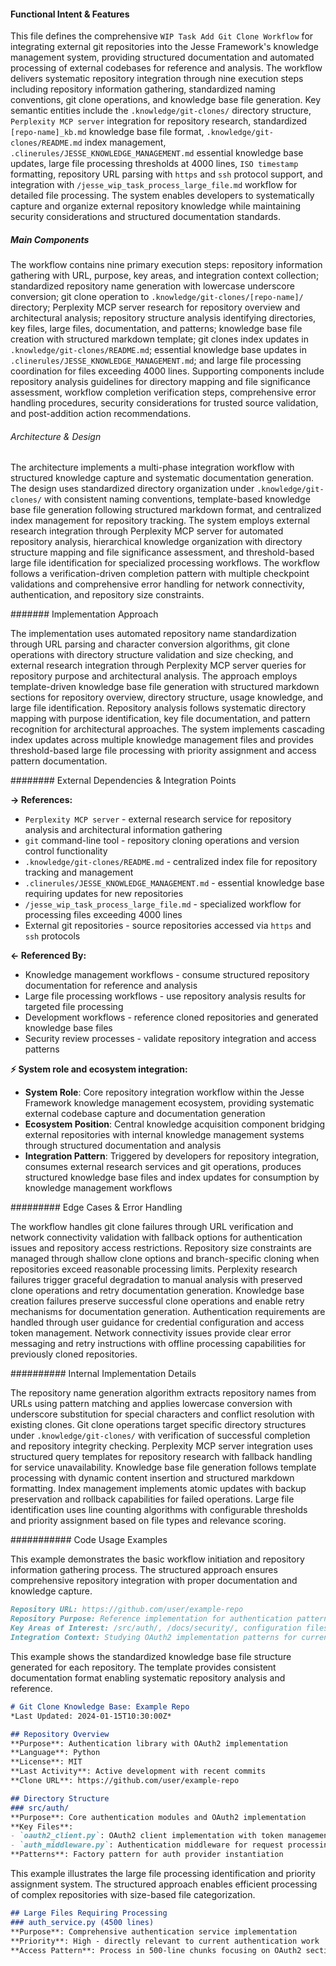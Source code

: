 <!-- CACHE_METADATA_START -->
<!-- Source File: {PROJECT_ROOT}/jesse-framework-mcp/jesse_framework_mcp/embedded_content/workflows/jesse_wip_kb_git_clone_import.md -->
<!-- Cached On: 2025-07-06T11:40:51.153251 -->
<!-- Source Modified: 2025-06-24T19:31:39.887820 -->
<!-- Cache Version: 1.0 -->
<!-- CACHE_METADATA_END -->

#### Functional Intent & Features

This file defines the comprehensive `WIP Task Add Git Clone Workflow` for integrating external git repositories into the Jesse Framework's knowledge management system, providing structured documentation and automated processing of external codebases for reference and analysis. The workflow delivers systematic repository integration through nine execution steps including repository information gathering, standardized naming conventions, git clone operations, and knowledge base file generation. Key semantic entities include the `.knowledge/git-clones/` directory structure, `Perplexity MCP server` integration for repository research, standardized `[repo-name]_kb.md` knowledge base file format, `.knowledge/git-clones/README.md` index management, `.clinerules/JESSE_KNOWLEDGE_MANAGEMENT.md` essential knowledge base updates, large file processing thresholds at 4000 lines, `ISO timestamp` formatting, repository URL parsing with `https` and `ssh` protocol support, and integration with `/jesse_wip_task_process_large_file.md` workflow for detailed file processing. The system enables developers to systematically capture and organize external repository knowledge while maintaining security considerations and structured documentation standards.

##### Main Components

The workflow contains nine primary execution steps: repository information gathering with URL, purpose, key areas, and integration context collection; standardized repository name generation with lowercase underscore conversion; git clone operation to `.knowledge/git-clones/[repo-name]/` directory; Perplexity MCP server research for repository overview and architectural analysis; repository structure analysis identifying directories, key files, large files, documentation, and patterns; knowledge base file creation with structured markdown template; git clones index updates in `.knowledge/git-clones/README.md`; essential knowledge base updates in `.clinerules/JESSE_KNOWLEDGE_MANAGEMENT.md`; and large file processing coordination for files exceeding 4000 lines. Supporting components include repository analysis guidelines for directory mapping and file significance assessment, workflow completion verification steps, comprehensive error handling procedures, security considerations for trusted source validation, and post-addition action recommendations.

###### Architecture & Design

The architecture implements a multi-phase integration workflow with structured knowledge capture and systematic documentation generation. The design uses standardized directory organization under `.knowledge/git-clones/` with consistent naming conventions, template-based knowledge base file generation following structured markdown format, and centralized index management for repository tracking. The system employs external research integration through Perplexity MCP server for automated repository analysis, hierarchical knowledge organization with directory structure mapping and file significance assessment, and threshold-based large file identification for specialized processing workflows. The workflow follows a verification-driven completion pattern with multiple checkpoint validations and comprehensive error handling for network connectivity, authentication, and repository size constraints.

####### Implementation Approach

The implementation uses automated repository name standardization through URL parsing and character conversion algorithms, git clone operations with directory structure validation and size checking, and external research integration through Perplexity MCP server queries for repository purpose and architectural analysis. The approach employs template-driven knowledge base file generation with structured markdown sections for repository overview, directory structure, usage knowledge, and large file identification. Repository analysis follows systematic directory mapping with purpose identification, key file documentation, and pattern recognition for architectural approaches. The system implements cascading index updates across multiple knowledge management files and provides threshold-based large file processing with priority assignment and access pattern documentation.

######## External Dependencies & Integration Points

**→ References:**
- `Perplexity MCP server` - external research service for repository analysis and architectural information gathering
- `git` command-line tool - repository cloning operations and version control functionality
- `.knowledge/git-clones/README.md` - centralized index file for repository tracking and management
- `.clinerules/JESSE_KNOWLEDGE_MANAGEMENT.md` - essential knowledge base requiring updates for new repositories
- `/jesse_wip_task_process_large_file.md` - specialized workflow for processing files exceeding 4000 lines
- External git repositories - source repositories accessed via `https` and `ssh` protocols

**← Referenced By:**
- Knowledge management workflows - consume structured repository documentation for reference and analysis
- Large file processing workflows - use repository analysis results for targeted file processing
- Development workflows - reference cloned repositories and generated knowledge base files
- Security review processes - validate repository integration and access patterns

**⚡ System role and ecosystem integration:**
- **System Role**: Core repository integration workflow within the Jesse Framework knowledge management ecosystem, providing systematic external codebase capture and documentation generation
- **Ecosystem Position**: Central knowledge acquisition component bridging external repositories with internal knowledge management systems through structured documentation and analysis
- **Integration Pattern**: Triggered by developers for repository integration, consumes external research services and git operations, produces structured knowledge base files and index updates for consumption by knowledge management workflows

######### Edge Cases & Error Handling

The workflow handles git clone failures through URL verification and network connectivity validation with fallback options for authentication issues and repository access restrictions. Repository size constraints are managed through shallow clone options and branch-specific cloning when repositories exceed reasonable processing limits. Perplexity research failures trigger graceful degradation to manual analysis with preserved clone operations and retry documentation generation. Knowledge base creation failures preserve successful clone operations and enable retry mechanisms for documentation generation. Authentication requirements are handled through user guidance for credential configuration and access token management. Network connectivity issues provide clear error messaging and retry instructions with offline processing capabilities for previously cloned repositories.

########## Internal Implementation Details

The repository name generation algorithm extracts repository names from URLs using pattern matching and applies lowercase conversion with underscore substitution for special characters and conflict resolution with existing clones. Git clone operations target specific directory structures under `.knowledge/git-clones/` with verification of successful completion and repository integrity checking. Perplexity MCP server integration uses structured query templates for repository research with fallback handling for service unavailability. Knowledge base file generation follows template processing with dynamic content insertion and structured markdown formatting. Index management implements atomic updates with backup preservation and rollback capabilities for failed operations. Large file identification uses line counting algorithms with configurable thresholds and priority assignment based on file types and relevance scoring.

########### Code Usage Examples

This example demonstrates the basic workflow initiation and repository information gathering process. The structured approach ensures comprehensive repository integration with proper documentation and knowledge capture.

```markdown
Repository URL: https://github.com/user/example-repo
Repository Purpose: Reference implementation for authentication patterns
Key Areas of Interest: /src/auth/, /docs/security/, configuration files
Integration Context: Studying OAuth2 implementation patterns for current project
```

This example shows the standardized knowledge base file structure generated for each repository. The template provides consistent documentation format enabling systematic repository analysis and reference.

```markdown
# Git Clone Knowledge Base: Example Repo
*Last Updated: 2024-01-15T10:30:00Z*

## Repository Overview
**Purpose**: Authentication library with OAuth2 implementation
**Language**: Python
**License**: MIT
**Last Activity**: Active development with recent commits
**Clone URL**: https://github.com/user/example-repo

## Directory Structure
### src/auth/
**Purpose**: Core authentication modules and OAuth2 implementation
**Key Files**:
- `oauth2_client.py`: OAuth2 client implementation with token management
- `auth_middleware.py`: Authentication middleware for request processing
**Patterns**: Factory pattern for auth provider instantiation
```

This example illustrates the large file processing identification and priority assignment system. The structured approach enables efficient processing of complex repositories with size-based file categorization.

```markdown
## Large Files Requiring Processing
### auth_service.py (4500 lines)
**Purpose**: Comprehensive authentication service implementation
**Priority**: High - directly relevant to current authentication work
**Access Pattern**: Process in 500-line chunks focusing on OAuth2 sections
```